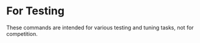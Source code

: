 # For Testing

These commands are intended for various testing and tuning tasks, not for competition.
